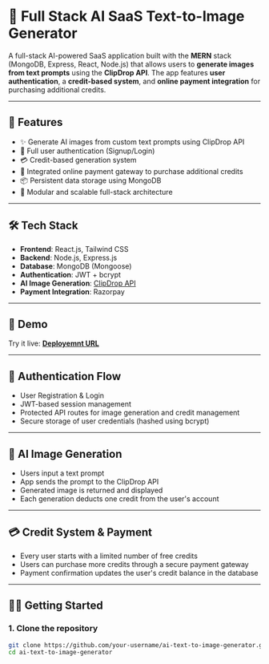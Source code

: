 # 🧠 Full Stack AI SaaS Text-to-Image Generator

A full-stack AI-powered SaaS application built with the **MERN** stack (MongoDB, Express, React, Node.js) that allows users to **generate images from text prompts** using the **ClipDrop API**. The app features **user authentication**, a **credit-based system**, and **online payment integration** for purchasing additional credits.

---

## 🚀 Features

- ✨ Generate AI images from custom text prompts using ClipDrop API
- 🔐 Full user authentication (Signup/Login)
- 💳 Credit-based generation system
- 🛒 Integrated online payment gateway to purchase additional credits
- 📦 Persistent data storage using MongoDB
- 🧩 Modular and scalable full-stack architecture

---

## 🛠️ Tech Stack

- **Frontend**: React.js, Tailwind CSS
- **Backend**: Node.js, Express.js
- **Database**: MongoDB (Mongoose)
- **Authentication**: JWT + bcrypt
- **AI Image Generation**: [ClipDrop API](https://clipdrop.co/apis)
- **Payment Integration**: Razorpay

---

## 📸 Demo

Try it live: **[Deployemnt URL](https://imagify1-13gr.onrender.com)**

---

## 🔐 Authentication Flow

- User Registration & Login
- JWT-based session management
- Protected API routes for image generation and credit management
- Secure storage of user credentials (hashed using bcrypt)

---

## 🧠 AI Image Generation

- Users input a text prompt
- App sends the prompt to the ClipDrop API
- Generated image is returned and displayed
- Each generation deducts one credit from the user's account

---

## 💳 Credit System & Payment

- Every user starts with a limited number of free credits
- Users can purchase more credits through a secure payment gateway
- Payment confirmation updates the user's credit balance in the database

---

## 🧑‍💻 Getting Started

### 1. Clone the repository

```bash
git clone https://github.com/your-username/ai-text-to-image-generator.git
cd ai-text-to-image-generator
